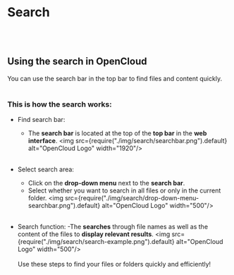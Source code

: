 # Search
<br/><br/>

## Using the search in OpenCloud
You can use the search bar in the top bar to find files and content quickly.
<br/><br/>

### This is how the search works:

- Find search bar:
    - The **search bar** is located at the top of the **top bar** in the **web interface**.
<img src={require("./img/search/searchbar.png").default} alt="OpenCloud Logo" width="1920"/>
<br/><br/>

- Select search area:
    - Click on the **drop-down menu** next to the **search bar**.
    - Select whether you want to search in all files or only in the current folder.
<img src={require("./img/search/drop-down-menu-searchbar.png").default} alt="OpenCloud Logo" width="500"/>
<br/><br/>
- Search function:
    -The **searches** through file names as well as the content of the files to **display relevant results**.
<img src={require("./img/search/search-example.png").default} alt="OpenCloud Logo" width="500"/>
<br/><br/>
Use these steps to find your files or folders quickly and efficiently!
